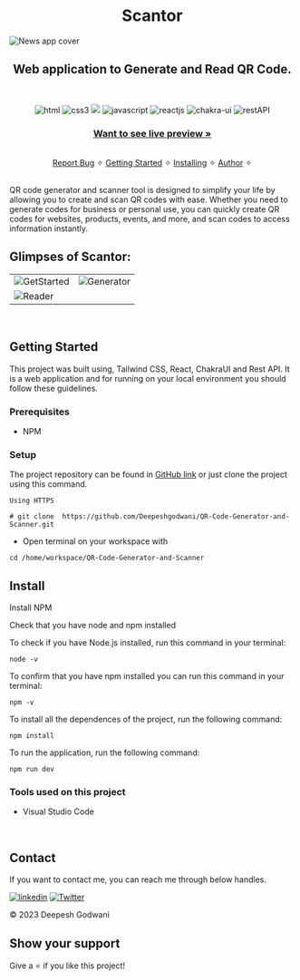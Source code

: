<h1 align="center">Scantor</h1> 

![News app cover](https://res.cloudinary.com/dynjwlpl3/image/upload/v1678535486/Projects%20readme/Scantor_home_q9djag.png)

<h2 align="center">Web application to Generate and Read QR Code.</h2>    

<br />
<p align="center">
    <img src="https://img.shields.io/badge/HTML5-%230077B5.svg?&style=for-the-badge&color=orange&logo=HTML5&logoColor=white" alt="html"/>  
    <img src="https://img.shields.io/badge/CSS3-1572B6?style=for-the-badge&logo=css3&logoColor=white" alt="css3"/> 
    <img src="https://img.shields.io/badge/tailwindcss-%2338B2AC.svg?style=for-the-badge&logo=tailwind-css&logoColor=white"/>  
    <img src="https://img.shields.io/badge/JAVASCRIPT-%230077B5.svg?&style=for-the-badge&color=black&logo=JAVASCRIPT&logoColor=yellow" alt="javascript"/> 
    <img src="https://img.shields.io/badge/React-20232A?style=for-the-badge&logo=react&logoColor=61DAFB" alt="reactjs" />
    <img src="https://img.shields.io/badge/Chakra%20UI-3bc7bd?style=for-the-badge&logo=chakraui&logoColor=white" alt="chakra-ui"/>  
    <img src="https://img.shields.io/badge/Rest_API-02303A?style=for-the-badge&logo=react-router&logoColor=white" alt="restAPI"/>   
</p>
     
  <h3 align="center"><a href="https://deepeshgodhwani.github.io/QR-Code-Generator-and-Scanner/"><strong>Want to see live preview »</strong></a></h3>
   
    
  <p align="center"> 
    <br />
    <a href="https://github.com/Deepeshgodwani/QR-Code-Generator-and-Scanner/issues">Report Bug</a>    &#10023;
    <a href="#Getting-Started">Getting Started</a> &#10023; <a href="#Install">Installing</a> &#10023;    
    <a href="#Contact">Author</a> &#10023;
  </p>
<br/>
QR code generator and scanner tool is designed to simplify your life by allowing you to create and scan QR codes with ease. Whether you need to generate codes for business or personal use, you can quickly create QR codes for websites, products, events, and more, and scan codes to access information instantly.

<br />

## Glimpses of Scantor:
<table>
  <tr>
    <td><img src="https://res.cloudinary.com/dynjwlpl3/image/upload/v1678535485/Projects%20readme/scantor2_tnes2u.png" alt="GetStarted" /></td>
    <td><img src="https://res.cloudinary.com/dynjwlpl3/image/upload/v1678535485/Projects%20readme/scantor3_nzkgn5.png" alt="Generator" /></td>
  </tr>
  <tr>
    <td><img src="https://res.cloudinary.com/dynjwlpl3/image/upload/v1678535485/Projects%20readme/scantor4_xdgtx8.png" alt="Reader" /></td>
  </tr>

</table>

<br />

## Getting Started

This project was built using, Tailwind CSS, React, ChakraUI and Rest API. It is a web application and for running on your local environment you should follow these guidelines.


### Prerequisites

- NPM 

### Setup


The project repository can be found in [GitHub link](https://github.com/Deepeshgodwani/QR-Code-Generator-and-Scanner) or just clone the project using this command. 


```
Using HTTPS

# git clone  https://github.com/Deepeshgodwani/QR-Code-Generator-and-Scanner.git
```

+ Open terminal on your workspace with

```
cd /home/workspace/QR-Code-Generator-and-Scanner
```


## Install

Install NPM

Check that you have node and npm installed

To check if you have Node.js installed, run this command in your terminal:


```
node -v
```

To confirm that you have npm installed you can run this command in your terminal:


```
npm -v
```


To install all the dependences of the project, run the following command:


```
npm install
```


To run the application, run the following command:

```
npm run dev
```


### Tools used on this project

- Visual Studio Code

<br/>


## Contact

If you want to contact me, you can reach me through below handles.

[![linkedin](https://img.shields.io/badge/Deepesh_Godwani-0077B5?style=for-the-badge&logo=linkedin&logoColor=white)](https://linkedin.com/in/deeepesh-godwani-4269531b0)
[![Twitter](https://img.shields.io/badge/Deepesh_Godwani-20232A?style=for-the-badge&logo=Github&logoColor=white)](https://github.com/Deepeshgodwani)

© 2023 Deepesh Godwani



## Show your support

Give a ⭐️ if you like this project!


